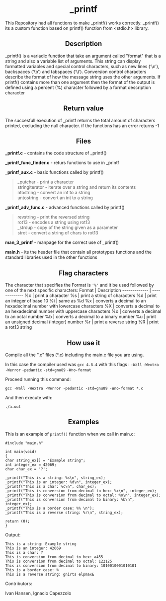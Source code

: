 <h1 align="center">_printf</h1>

This Repository had all functions to make _printf() works correctly. _printf() its a custom function based on printf() function from <stdio.h> library.

<h2 align="center">Description</h2>

_printf() is a variadic function that take an argument called "format" that is a string and also a variable list of arguments.
This string can display formatted variables and special control characters, such as new lines (‘\n’), backspaces (‘\b’) and tabspaces (‘\t’).
Conversion control characters describe the format of how the message string uses the other arguments. If printf() contains more than one argument then the format of the output is defined using a percent (%) character followed by a format description character

<h2 align="center">Return value</h2>

The succesfull execution of _printf returns the total amount of characters printed, excluding the null character.
if the functions has an error returns -1

<h2 align="center">Files</h2>

**_printf.c** - contains the code structure of _printf()

**_printf_func_finder.c** - returs functions to use in _printf

**_printf_aux.c** - basic functions called by printf()
>_putchar - print a character<br>
>stringiterator - iterate over a string and return its contents<br>
>ntostring - convert an int to a string<br>
>untostring - convert an int to a string<br>

**_printf_adv_func.c** - advanced functions called by printf()
>revstring - print the reversed string<br>
>rot13 - encodes a string using rot13<br>
>_strdup - copy of the string given as a parameter<br>
>strot - convert a string of chars to rot13<br>

**man_3_printf** - manpage for the correct use of _printf()

**main.h** - its the header file that contain all prototypes functions and the standard libraries used in the other functions

<h2 align="center">Flag characters</h2>
  
The character that specifies the Format is `'%'` and it be used followed by one of the next specific characters:
Format | Description
------------- | -------------
%c | print a character
%s | print a string of characters
%d | print an integer of base 10
%i | same as %d
%x | converts a decimal to an hexadecimal number with lowercase characters
%X | converts a decimal to an hexadecimal number with uppercase characters
%o | converts a decimal to an octal number
%b | converts a decimal to a binary number
%u | print an unsigned decimal (integer) number
%r | print a reverse string
%R | print a rot13 string

<h2 align="center"> How use it </h2>

Compile all the ".c" files (*.c) including the main.c file you are using.

In this case the compiler used was `gcc 4.8.4` with this flags : `-Wall` `-Wextra` `-Werror` `-pedantic` `-std=gnu89` `-Wno-format`

Proceed running this command:

`gcc -Wall -Wextra -Werror -pedantic -std=gnu89 -Wno-format *.c`

And then execute with:

`./a.out`

<h2 align="center"> Examples </h2>

This is an example of `printf()` function when we call in main.c:


    #include "main.h"

    int main(void)
    {
    char string_ex[] = "Example string";
    int integer_ex = 42069;
    char char_ex = '?';
    
    _printf("This is a string: %s\n", string_ex);
    _printf("This is an integer: %d\n", integer_ex);
    _printf("This is a char: %c\n", char_ex);
    _printf("This is conversion from decimal to hex: %x\n", integer_ex);
    _printf("This is conversion from decimal to octal: %o\n", integer_ex);
    _printf("This is conversion from decimal to binary: %b\n", integer_ex);
    _printf("This is a border case: %% \n");
    _printf("This is a reverse string: %r\n", string_ex);

    return (0);
    }

Output:

    This is a string: Example string
    This is an integer: 42069
    This is a char: ?
    This is conversion from decimal to hex: a455
    This is conversion from decimal to octal: 122125
    This is conversion from decimal to binary: 1010010001010101
    This is a border case: %
    This is a reverse string: gnirts elpmaxE
    
Contributors:

Ivan Hansen, Ignacio Capezzolo

